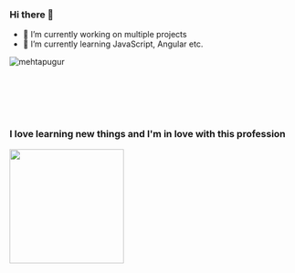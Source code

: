 ### Hi there 👋

- 🔭 I’m currently working on multiple projects
- 🌱 I’m currently learning JavaScript, Angular etc.

<p><img align="left" src="https://github-readme-stats.vercel.app/api/top-langs?username=mehtapugur&show_icons=true&locale=en&layout=compact" alt="mehtapugur" /></p>
<br><br><br><br><br><br>

### I love learning new things and I'm in love with this profession 
<img height="200px" src="https://media.giphy.com/media/L1R1tvI9svkIWwpVYr/giphy.gif"/>
